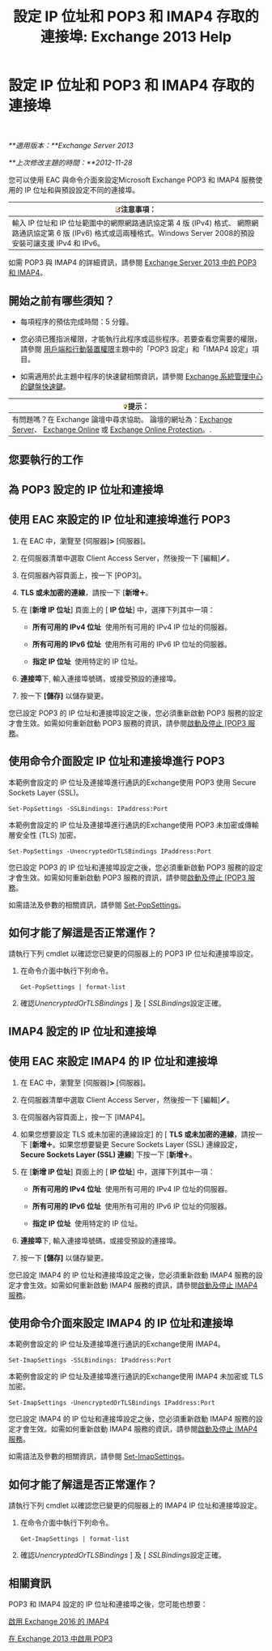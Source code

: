 ﻿---
title: '設定 IP 位址和 POP3 和 IMAP4 存取的連接埠: Exchange 2013 Help'
TOCTitle: 設定 IP 位址和 POP3 和 IMAP4 存取的連接埠
ms:assetid: 8292747b-6626-4d7f-ba73-1e17f5d99fa4
ms:mtpsurl: https://technet.microsoft.com/zh-tw/library/Bb123530(v=EXCHG.150)
ms:contentKeyID: 50554020
ms.date: 05/21/2018
mtps_version: v=EXCHG.150
ms.translationtype: MT
---

# 設定 IP 位址和 POP3 和 IMAP4 存取的連接埠

 

_**適用版本：**Exchange Server 2013_

_**上次修改主題的時間：**2012-11-28_

您可以使用 EAC 與命令介面來設定Microsoft Exchange POP3 和 IMAP4 服務使用的 IP 位址和與預設設定不同的連接埠。

<table>
<thead>
<tr class="header">
<th><img src="images/Bb124558.note(EXCHG.150).gif" title="注意事項" alt="注意事項" />注意事項：</th>
</tr>
</thead>
<tbody>
<tr class="odd">
<td>輸入 IP 位址和 IP 位址範圍中的網際網路通訊協定第 4 版 (IPv4) 格式、 網際網路通訊協定第 6 版 (IPv6) 格式或這兩種格式。Windows Server 2008的預設安裝可讓支援 IPv4 和 IPv6。</td>
</tr>
</tbody>
</table>


如需 POP3 與 IMAP4 的詳細資訊，請參閱 [Exchange Server 2013 中的 POP3 和 IMAP4](pop3-and-imap4-in-exchange-server-2013-exchange-2013-help.md)。

## 開始之前有哪些須知？

  - 每項程序的預估完成時間：5 分鐘。

  - 您必須已獲指派權限，才能執行此程序或這些程序。若要查看您需要的權限，請參閱 [用戶端和行動裝置權限](clients-and-mobile-devices-permissions-exchange-2013-help.md)主題中的「POP3 設定」和「IMAP4 設定」項目。

  - 如需適用於此主題中程序的快速鍵相關資訊，請參閱 [Exchange 系統管理中心的鍵盤快速鍵](keyboard-shortcuts-in-the-exchange-admin-center-exchange-online-protection-help.md)。

<table>
<thead>
<tr class="header">
<th><img src="images/Bb124558.tip(EXCHG.150).gif" title="提示" alt="提示" />提示：</th>
</tr>
</thead>
<tbody>
<tr class="odd">
<td>有問題嗎？在 Exchange 論壇中尋求協助。 論壇的網址為：<a href="https://go.microsoft.com/fwlink/p/?linkid=60612">Exchange Server</a>、 <a href="https://go.microsoft.com/fwlink/p/?linkid=267542">Exchange Online</a> 或 <a href="https://go.microsoft.com/fwlink/p/?linkid=285351">Exchange Online Protection</a>。.</td>
</tr>
</tbody>
</table>


## 您要執行的工作

## 為 POP3 設定的 IP 位址和連接埠

## 使用 EAC 來設定的 IP 位址和連接埠進行 POP3

1.  在 EAC 中，瀏覽至 \[伺服器\]**\>** \[伺服器\]。

2.  在伺服器清單中選取 Client Access Server，然後按一下 \[編輯\]![編輯圖示](images/JJ218640.6f53ccb2-1f13-4c02-bea0-30690e6ea71d(EXCHG.150).gif "編輯圖示")。

3.  在伺服器內容頁面上，按一下 \[POP3\]。

4.  **TLS 或未加密的連線**，請按一下 \[**新增**![加入圖示](images/JJ218640.c1e75329-d6d7-4073-a27d-498590bbb558(EXCHG.150).gif "加入圖示")。

5.  在 \[**新增 IP 位址**\] 頁面上的 \[ **IP 位址**\] 中，選擇下列其中一項：
    
      - **所有可用的 IPv4 位址**  使用所有可用的 IPv4 IP 位址的伺服器。
    
      - **所有可用的 IPv6 位址**  使用所有可用的 IPv6 IP 位址的伺服器。
    
      - **指定 IP 位址**  使用特定的 IP 位址。

6.  **連接埠**下, 輸入連接埠號碼，或接受預設的連接埠。

7.  按一下 **\[儲存\]** 以儲存變更。

您已設定 POP3 的 IP 位址和連接埠設定之後，您必須重新啟動 POP3 服務的設定才會生效。如需如何重新啟動 POP3 服務的資訊，請參閱[啟動及停止 \[POP3 服務](start-and-stop-the-pop3-services-exchange-2013-help.md)。

## 使用命令介面設定 IP 位址和連接埠進行 POP3

本範例會設定的 IP 位址及連接埠進行通訊的Exchange使用 POP3 使用 Secure Sockets Layer (SSL)。

    Set-PopSettings -SSLBindings: IPaddress:Port

本範例會設定的 IP 位址及連接埠進行通訊的Exchange使用 POP3 未加密或傳輸層安全性 (TLS) 加密。

    Set-PopSettings -UnencryptedOrTLSBindings IPaddress:Port

您已設定 POP3 的 IP 位址和連接埠設定之後，您必須重新啟動 POP3 服務的設定才會生效。如需如何重新啟動 POP3 服務的資訊，請參閱[啟動及停止 \[POP3 服務](start-and-stop-the-pop3-services-exchange-2013-help.md)。

如需語法及參數的相關資訊，請參閱 [Set-PopSettings](https://technet.microsoft.com/zh-tw/library/aa997154\(v=exchg.150\))。

## 如何才能了解這是否正常運作？

請執行下列 cmdlet 以確認您已變更的伺服器上的 POP3 IP 位址和連接埠設定。

1.  在命令介面中執行下列命令。
    
        Get-PopSettings | format-list

2.  確認*UnencryptedOrTLSBindings* \] 及 \[ *SSLBindings*設定正確。

## IMAP4 設定的 IP 位址和連接埠

## 使用 EAC 來設定 IMAP4 的 IP 位址和連接埠

1.  在 EAC 中，瀏覽至 \[伺服器\]**\>** \[伺服器\]。

2.  在伺服器清單中選取 Client Access Server，然後按一下 \[編輯\]![編輯圖示](images/JJ218640.6f53ccb2-1f13-4c02-bea0-30690e6ea71d(EXCHG.150).gif "編輯圖示")。

3.  在伺服器內容頁面上，按一下 \[IMAP4\]。

4.  如果您想要設定 TLS 或未加密的連線設定\] 的 \[ **TLS 或未加密的連線**，請按一下 \[**新增**![加入圖示](images/JJ218640.c1e75329-d6d7-4073-a27d-498590bbb558(EXCHG.150).gif "加入圖示")。如果您想要變更 Secure Sockets Layer (SSL) 連線設定， **Secure Sockets Layer (SSL) 連線**\] 下按一下 \[**新增**![加入圖示](images/JJ218640.c1e75329-d6d7-4073-a27d-498590bbb558(EXCHG.150).gif "加入圖示")。

5.  在 \[**新增 IP 位址**\] 頁面上的 \[ **IP 位址**\] 中，選擇下列其中一項：
    
      - **所有可用的 IPv4 位址**  使用所有可用的 IPv4 IP 位址的伺服器。
    
      - **所有可用的 IPv6 位址**  使用所有可用的 IPv6 IP 位址的伺服器。
    
      - **指定 IP 位址**  使用特定的 IP 位址。

6.  **連接埠**下, 輸入連接埠號碼，或接受預設的連接埠。

7.  按一下 **\[儲存\]** 以儲存變更。

您已設定 IMAP4 的 IP 位址和連接埠設定之後，您必須重新啟動 IMAP4 服務的設定才會生效。如需如何重新啟動 IMAP4 服務的資訊，請參閱[啟動及停止 IMAP4 服務](start-and-stop-the-imap4-services-exchange-2013-help.md)。

## 使用命令介面來設定 IMAP4 的 IP 位址和連接埠

本範例會設定的 IP 位址及連接埠進行通訊的Exchange使用 IMAP4。

    Set-ImapSettings -SSLBindings: IPaddress:Port

本範例會設定的 IP 位址及連接埠進行通訊的Exchange使用 IMAP4 未加密或 TLS 加密。

    Set-ImapSettings -UnencryptedOrTLSBindings IPaddress:Port 

您已設定 IMAP4 的 IP 位址和連接埠設定之後，您必須重新啟動 IMAP4 服務的設定才會生效。如需如何重新啟動 IMAP4 服務的資訊，請參閱[啟動及停止 IMAP4 服務](start-and-stop-the-imap4-services-exchange-2013-help.md)。

如需語法及參數的相關資訊，請參閱 [Set-ImapSettings](https://technet.microsoft.com/zh-tw/library/aa998252\(v=exchg.150\))。

## 如何才能了解這是否正常運作？

請執行下列 cmdlet 以確認您已變更的伺服器上的 IMAP4 IP 位址和連接埠設定。

1.  在命令介面中執行下列命令。
    
        Get-ImapSettings | format-list

2.  確認*UnencryptedOrTLSBindings* \] 及 \[ *SSLBindings*設定正確。

## 相關資訊

POP3 和 IMAP4 設定的 IP 位址和連接埠之後，您可能也想要：

[啟用 Exchange 2016 的 IMAP4](enable-imap4-in-exchange-2013-exchange-2013-help.md)

[在 Exchange 2013 中啟用 POP3](enable-pop3-in-exchange-2013-exchange-2013-help.md)

